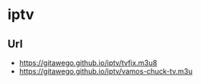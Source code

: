 # iptv

## Url

- https://gitawego.github.io/iptv/tvfix.m3u8
- https://gitawego.github.io/iptv/vamos-chuck-tv.m3u
